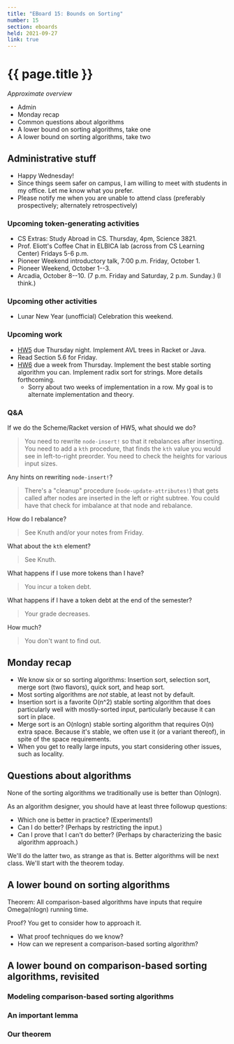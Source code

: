 ```yaml
---
title: "EBoard 15: Bounds on Sorting"
number: 15
section: eboards
held: 2021-09-27
link: true
---
```

# {{ page.title }}

_Approximate overview_

* Admin
* Monday recap
* Common questions about algorithms
* A lower bound on sorting algorithms, take one
* A lower bound on sorting algorithms, take two

Administrative stuff
--------------------

* Happy Wednesday!
* Since things seem safer on campus, I am willing to meet with students
  in my office.  Let me know what you prefer.
* Please notify me when you are unable to attend class (preferably
  prospectively; alternately retrospectively)

### Upcoming token-generating activities

* CS Extras: Study Abroad in CS.  Thursday, 4pm, Science 3821.
* Prof. Eliott's Coffee Chat in ELBICA lab (across from CS Learning Center)
  Fridays 5-6 p.m.
* Pioneer Weekend introductory talk, 7:00 p.m. Friday, October 1.
* Pioneer Weekend, October 1--3.
* Arcadia, October 8--10. (7 p.m. Friday and Saturday, 2 p.m. Sunday.)
  (I think.)

### Upcoming other activities

* Lunar New Year (unofficial) Celebration this weekend.

### Upcoming work

* [HW5](../assignments/assignment05) due Thursday night.  Implement
  AVL trees in Racket or Java.
* Read Section 5.6 for Friday.
* [HW6](../assignments/assignment06) due a week from Thursday.  Implement
  the best stable sorting algorithm you can.  Implement radix sort for
  strings.  More details forthcoming.
    * Sorry about two weeks of implementation in a row.  My goal is
      to alternate implementation and theory.

### Q&A

If we do the Scheme/Racket version of HW5, what should we do?

> You need to rewrite `node-insert!` so that it rebalances after
  inserting.  You need to add a `kth` procedure, that finds the
  `kth` value you would see in left-to-right preorder.  You need
  to check the heights for various input sizes.

Any hints on rewriting `node-insert!`?

> There's a "cleanup" procedure (`node-update-attributes!`) that gets 
  called after nodes are inserted in the left or right subtree.
  You could have that check for imbalance at that node and rebalance.

How do I rebalance?

> See Knuth and/or your notes from Friday.

What about the `kth` element?

> See Knuth.

What happens if I use more tokens than I have?

> You incur a token debt.

What happens if I have a token debt at the end of the semester?

> Your grade decreases.

How much?

> You don't want to find out.

Monday recap
------------

* We know six or so sorting algorithms: Insertion sort, selection sort,
  merge sort (two flavors), quick sort, and heap sort.
* Most sorting algorithms are *not* stable, at least not by default.
* Insertion sort is a favorite O(n^2) stable sorting algorithm that
  does particularly well with mostly-sorted input, particularly because
  it can sort in place.
* Merge sort is an O(nlogn) stable sorting algorithm that requires
  O(n) extra space.  Because it's stable, we often use it (or a
  variant thereof), in spite of the space requirements.
* When you get to really large inputs, you start considering other issues,
  such as locality.

Questions about algorithms
--------------------------

None of the sorting algorithms we traditionally use is better than
O(nlogn).

As an algorithm designer, you should have at least three followup questions:

* Which one is better in practice?  (Experiments!)
* Can I do better?  (Perhaps by restricting the input.)
* Can I prove that I can't do better?  (Perhaps by characterizing the
  basic algorithm approach.)

We'll do the latter two, as strange as that is.  Better algorithms will be
next class.  We'll start with the theorem today.

A lower bound on sorting algorithms
-----------------------------------

Theorem: All comparison-based algorithms have inputs that require
Omega(nlogn) running time.

Proof?  You get to consider how to approach it.

* What proof techniques do we know?
* How can we represent a comparison-based sorting algorithm?

A lower bound on comparison-based sorting algorithms, revisited
---------------------------------------------------------------

### Modeling comparison-based sorting algorithms

### An important lemma

### Our theorem
